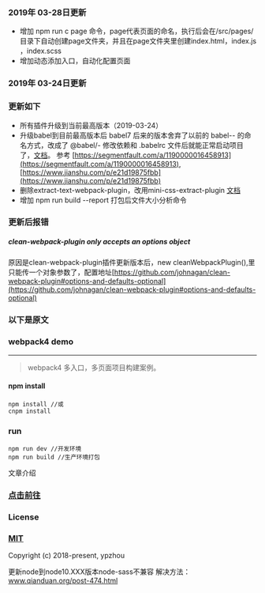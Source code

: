 ### 2019年 03-28日更新
 - 增加 npm run c page 命令，page代表页面的命名，执行后会在/src/pages/目录下自动创建page文件夹，并且在page文件夹里创建index.html，index.js ，index.scss
 - 增加动态添加入口，自动化配置页面
 
### 2019年 03-24日更新
### 更新如下 
 - 所有插件升级到当前最高版本（2019-03-24）
 - 升级babel到目前最高版本后
babel7 后来的版本舍弃了以前的 babel-*-* 的命名方式，改成了 @babel/*-*
修改依赖和 .babelrc 文件后就能正常启动项目了，[文档](https://babeljs.io/docs/en/v7-migration)。
参考 [https://segmentfault.com/a/1190000016458913](https://segmentfault.com/a/1190000016458913),
[https://www.jianshu.com/p/e21d19875fbb](https://www.jianshu.com/p/e21d19875fbb) 
 - 删除extract-text-webpack-plugin，改用mini-css-extract-plugin [文档](https://www.npmjs.com/package/mini-css-extract-plugin)
 - 增加 npm run build --report 打包后文件大小分析命令



### 更新后报错
##### clean-webpack-plugin only accepts an options object

原因是clean-webpack-plugin插件更新版本后，new cleanWebpackPlugin(),里只能传一个对象参数了，配置地址[https://github.com/johnagan/clean-webpack-plugin#options-and-defaults-optional](https://github.com/johnagan/clean-webpack-plugin#options-and-defaults-optional)

### 以下是原文

### webpack4 demo
------
>webpack4 多入口，多页面项目构建案例。
#### npm install
```
npm install //或
cnpm install
```
### run
```
npm run dev //开发环境
npm run build //生产环境打包
```
文章介绍

### [点击前往](https://segmentfault.com/a/1190000014984842)

### License
### [MIT](https://github.com/zhouyupeng/webpack4.x_demo/blob/master/LICENSE)
Copyright (c) 2018-present, ypzhou

更新node到node10.XXX版本node-sass不兼容
解决方法：www.qianduan.org/post-474.html
